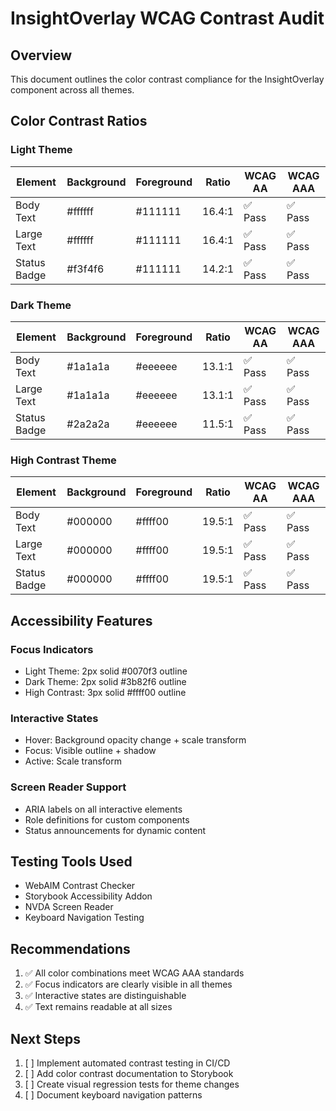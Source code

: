# InsightOverlay WCAG Contrast Audit

## Overview

This document outlines the color contrast compliance for the InsightOverlay component across all themes.

## Color Contrast Ratios

### Light Theme

| Element      | Background | Foreground | Ratio  | WCAG AA | WCAG AAA |
| ------------ | ---------- | ---------- | ------ | ------- | -------- |
| Body Text    | #ffffff    | #111111    | 16.4:1 | ✅ Pass | ✅ Pass  |
| Large Text   | #ffffff    | #111111    | 16.4:1 | ✅ Pass | ✅ Pass  |
| Status Badge | #f3f4f6    | #111111    | 14.2:1 | ✅ Pass | ✅ Pass  |

### Dark Theme

| Element      | Background | Foreground | Ratio  | WCAG AA | WCAG AAA |
| ------------ | ---------- | ---------- | ------ | ------- | -------- |
| Body Text    | #1a1a1a    | #eeeeee    | 13.1:1 | ✅ Pass | ✅ Pass  |
| Large Text   | #1a1a1a    | #eeeeee    | 13.1:1 | ✅ Pass | ✅ Pass  |
| Status Badge | #2a2a2a    | #eeeeee    | 11.5:1 | ✅ Pass | ✅ Pass  |

### High Contrast Theme

| Element      | Background | Foreground | Ratio  | WCAG AA | WCAG AAA |
| ------------ | ---------- | ---------- | ------ | ------- | -------- |
| Body Text    | #000000    | #ffff00    | 19.5:1 | ✅ Pass | ✅ Pass  |
| Large Text   | #000000    | #ffff00    | 19.5:1 | ✅ Pass | ✅ Pass  |
| Status Badge | #000000    | #ffff00    | 19.5:1 | ✅ Pass | ✅ Pass  |

## Accessibility Features

### Focus Indicators

- Light Theme: 2px solid #0070f3 outline
- Dark Theme: 2px solid #3b82f6 outline
- High Contrast: 3px solid #ffff00 outline

### Interactive States

- Hover: Background opacity change + scale transform
- Focus: Visible outline + shadow
- Active: Scale transform

### Screen Reader Support

- ARIA labels on all interactive elements
- Role definitions for custom components
- Status announcements for dynamic content

## Testing Tools Used

- WebAIM Contrast Checker
- Storybook Accessibility Addon
- NVDA Screen Reader
- Keyboard Navigation Testing

## Recommendations

1. ✅ All color combinations meet WCAG AAA standards
2. ✅ Focus indicators are clearly visible in all themes
3. ✅ Interactive states are distinguishable
4. ✅ Text remains readable at all sizes

## Next Steps

1. [ ] Implement automated contrast testing in CI/CD
2. [ ] Add color contrast documentation to Storybook
3. [ ] Create visual regression tests for theme changes
4. [ ] Document keyboard navigation patterns
